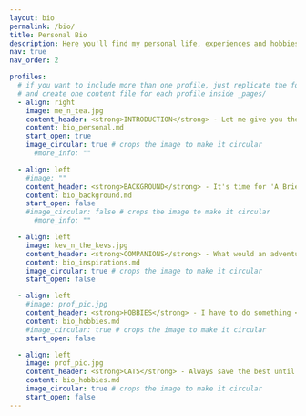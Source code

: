 ```yaml
---
layout: bio
permalink: /bio/
title: Personal Bio
description: Here you'll find my personal life, experiences and hobbies. It's mostly guff, but a journey travelled is a story waiting to be told. Also, it has cat pictures!
nav: true
nav_order: 2

profiles:
  # if you want to include more than one profile, just replicate the following block
  # and create one content file for each profile inside _pages/
  - align: right
    image: me_n_tea.jpg
    content_header: <strong>INTRODUCTION</strong> - Let me give you the overview while I get you a cuppa!
    content: bio_personal.md
    start_open: true
    image_circular: true # crops the image to make it circular
      #more_info: ""

  - align: left
    #image: ""
    content_header: <strong>BACKGROUND</strong> - It's time for 'A Brief History of Kev'! *<em>jazz hands</em>*
    content: bio_background.md
    start_open: false
    #image_circular: false # crops the image to make it circular
      #more_info: ""

  - align: left
    image: kev_n_the_kevs.jpg
    content_header: <strong>COMPANIONS</strong> - What would an adventure be without a party?
    content: bio_inspirations.md
    image_circular: true # crops the image to make it circular
    start_open: false

  - align: left
    #image: prof_pic.jpg
    content_header: <strong>HOBBIES</strong> - I have to do something <em>other</em> than work, you know! Yes, <em>besides</em> sleeping...
    content: bio_hobbies.md
    #image_circular: true # crops the image to make it circular
    start_open: false

  - align: left
    image: prof_pic.jpg
    content_header: <strong>CATS</strong> - Always save the best until last!
    content: bio_hobbies.md
    image_circular: true # crops the image to make it circular
    start_open: false
---
```

